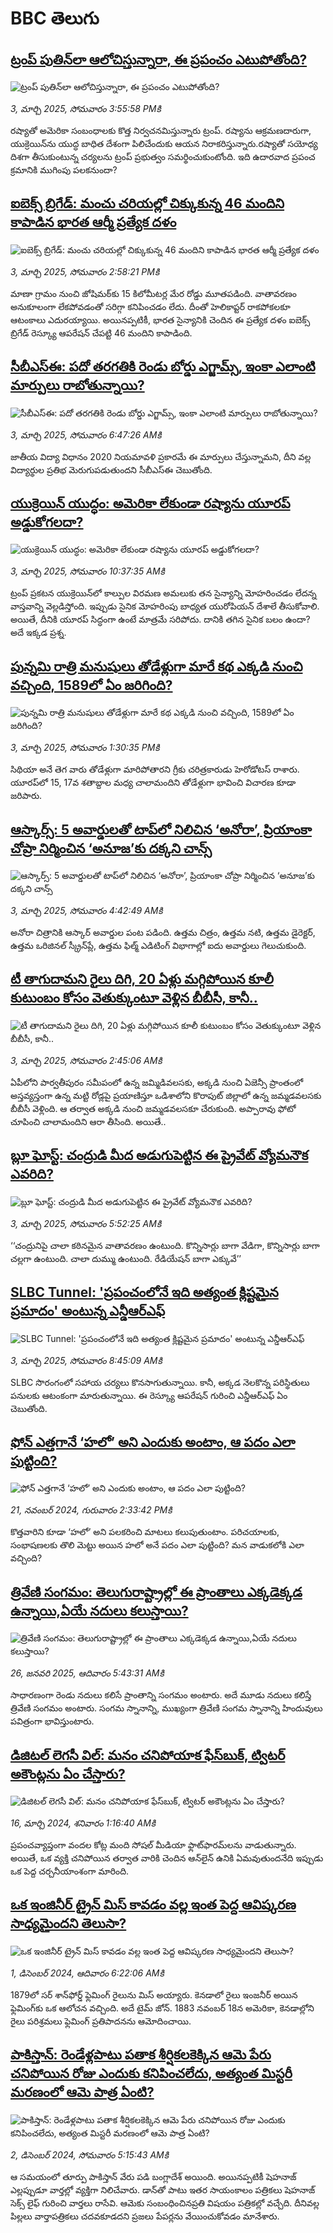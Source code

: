 # BBC తెలుగు## [ట్రంప్ పుతిన్‌లా ఆలోచిస్తున్నారా, ఈ ప్రపంచం ఎటుపోతోంది?](https://www.bbc.com/telugu/articles/cgl0e5yj8d0o?at_campaign=githubrss)![ట్రంప్ పుతిన్‌లా ఆలోచిస్తున్నారా, ఈ ప్రపంచం ఎటుపోతోంది?](https://ichef.bbci.co.uk/ace/standard/240/cpsprodpb/76d6/live/90578700-f842-11ef-9967-9d96c0c1bbff.jpg)_3, మార్చి 2025, సోమవారం 3:55:58 PMకి_రష్యాతో అమెరికా సంబంధాలకు కొత్త నిర్వచనమిస్తున్నారు ట్రంప్. రష్యాను ఆక్రమణదారుగా, యుక్రెయిన్‌ను యుద్ధ బాధిత దేశంగా పిలిచేందుకు ఆయన నిరాకరిస్తున్నారు.రష్యాతో సయోధ్య దిశగా తీసుకుంటున్న చర్యలను ట్రంప్ ప్రభుత్వం సమర్థించుకుంటోంది. ఇది ఉదారవాద ప్రపంచ క్రమానికి ముగింపు పలకనుందా?## [ఐబెక్స్ బ్రిగేడ్: మంచు చరియల్లో చిక్కుకున్న 46 మందిని కాపాడిన భారత ఆర్మీ ప్రత్యేక దళం](https://www.bbc.com/telugu/articles/cy05j2gkrygo?at_campaign=githubrss)![ఐబెక్స్ బ్రిగేడ్: మంచు చరియల్లో చిక్కుకున్న 46 మందిని కాపాడిన భారత ఆర్మీ ప్రత్యేక దళం](https://ichef.bbci.co.uk/ace/standard/240/cpsprodpb/1314/live/e4a3ede0-f82d-11ef-8c03-7dfdbeeb2526.jpg)_3, మార్చి 2025, సోమవారం 2:58:21 PMకి_మాణా గ్రామం నుంచి జోషిమఠ్‌కు 15 కిలోమీటర్ల మేర రోడ్డు మూతపడింది. వాతావరణం అనుకూలంగా లేకపోవడంతో సరిగ్గా కనిపించడం లేదు. దీంతో హెలికాప్టర్ రాకపోకలకూ ఆటంకాలు ఎదురయ్యాయి. అయినప్పటికీ, భారత సైన్యానికి చెందిన ఈ ప్రత్యేక దళం ఐబెక్స్ బ్రిగేడ్ రెస్క్యూ ఆపరేషన్‌ చేపట్టి 46 మందిని కాపాడింది.## [సీబీఎస్ఈ: పదో తరగతికి రెండు బోర్డు ఎగ్జామ్స్, ఇంకా ఎలాంటి మార్పులు రాబోతున్నాయి?](https://www.bbc.com/telugu/articles/ce3491dkk3ko?at_campaign=githubrss)![సీబీఎస్ఈ: పదో తరగతికి రెండు బోర్డు ఎగ్జామ్స్, ఇంకా ఎలాంటి మార్పులు రాబోతున్నాయి?](https://ichef.bbci.co.uk/ace/standard/240/cpsprodpb/900b/live/e4889330-f768-11ef-841c-1f98008bd439.jpg)_3, మార్చి 2025, సోమవారం 6:47:26 AMకి_జాతీయ విద్యా విధానం 2020 నియమావళి ప్రకారమే ఈ మార్పులు చేస్తున్నామని, దీని వల్ల విద్యార్థుల ప్రతిభ మెరుగుపడుతుందని సీబీఎస్ఈ చెబుతోంది.## [యుక్రెయిన్ యుద్ధం: అమెరికా లేకుండా రష్యాను యూరప్ అడ్డుకోగలదా?](https://www.bbc.com/telugu/articles/ceqjg97vnydo?at_campaign=githubrss)![యుక్రెయిన్ యుద్ధం: అమెరికా లేకుండా రష్యాను యూరప్ అడ్డుకోగలదా?](https://ichef.bbci.co.uk/ace/standard/240/cpsprodpb/2b16/live/70d94f70-f81b-11ef-8dde-aff9d405c81c.jpg)_3, మార్చి 2025, సోమవారం 10:37:35 AMకి_ట్రంప్ ప్రకటన యుక్రెయిన్‌లో కాల్పుల విరమణ అమలుకు తన సైన్యాన్ని మోహరించడం లేదన్న వాస్తవాన్ని వెల్లడిస్తోంది. ఇప్పుడు సైనిక మోహరింపు బాధ్యత యురోపియన్ దేశాలే తీసుకోవాలి. అయితే, దీనికి యూరప్ సిద్ధంగా ఉంటే మాత్రమే సరిపోదు. దానికి తగిన సైనిక బలం ఉందా? అదే ఇక్కడ ప్రశ్న.## [పున్నమి రాత్రి మనుషులు తోడేళ్లుగా మారే కథ ఎక్కడి నుంచి వచ్చింది, 1589లో ఏం జరిగింది? ](https://www.bbc.com/telugu/articles/c04n63r6qw7o?at_campaign=githubrss)![పున్నమి రాత్రి మనుషులు తోడేళ్లుగా మారే కథ ఎక్కడి నుంచి వచ్చింది, 1589లో ఏం జరిగింది? ](https://ichef.bbci.co.uk/ace/standard/240/cpsprodpb/9a0b/live/9903abd0-e943-11ef-a819-277e390a7a08.jpg)_3, మార్చి 2025, సోమవారం 1:30:35 PMకి_సిథియా అనే తెగ వారు తోడేళ్లుగా మారిపోతారని గ్రీకు చరిత్రకారుడు హెరోడోటస్ రాశారు. యూరప్‌లో 15, 17వ శతాబ్దాల మధ్య చాలామందిని తోడేళ్లుగా భావించి విచారణ కూడా జరిపారు.## [ఆస్కార్స్: 5 అవార్డులతో టాప్‌‌లో నిలిచిన ‘అనోరా’, ప్రియాంకా చోప్రా నిర్మించిన ‘అనూజ’కు దక్కని చాన్స్ ](https://www.bbc.com/telugu/articles/c20lq3v175go?at_campaign=githubrss)![ఆస్కార్స్: 5 అవార్డులతో టాప్‌‌లో నిలిచిన ‘అనోరా’, ప్రియాంకా చోప్రా నిర్మించిన ‘అనూజ’కు దక్కని చాన్స్ ](https://ichef.bbci.co.uk/ace/standard/240/cpsprodpb/b45e/live/747b2490-f7ea-11ef-8c03-7dfdbeeb2526.jpg)_3, మార్చి 2025, సోమవారం 4:42:49 AMకి_అనోరా చిత్రానికి ఆస్కార్ అవార్డుల పంట పడింది.  ఉత్తమ చిత్రం, ఉత్తమ నటి, ఉత్తమ డైరెక్టర్,  ఉత్తమ ఒరిజినల్ స్క్రీన్‌ప్లే, ఉత్తమ ఫిల్మ్ ఎడిటింగ్ విభాగాల్లో ఐదు అవార్డులు గెలుచుకుంది.## [టీ తాగుదామని రైలు దిగి, 20 ఏళ్లు మగ్గిపోయిన కూలీ కుటుంబం కోసం వెతుక్కుంటూ వెళ్లిన బీబీసీ, కానీ..](https://www.bbc.com/telugu/articles/cvg1vwgy88po?at_campaign=githubrss)![టీ తాగుదామని రైలు దిగి, 20 ఏళ్లు మగ్గిపోయిన కూలీ కుటుంబం కోసం వెతుక్కుంటూ వెళ్లిన బీబీసీ, కానీ..](https://ichef.bbci.co.uk/ace/standard/240/cpsprodpb/5147/live/96f931d0-f815-11ef-8dde-aff9d405c81c.png)_3, మార్చి 2025, సోమవారం 2:45:06 AMకి_ఏపీలోని పార్వతీపురం సమీపంలో ఉన్న జమ్మిడివలసకు, అక్కడి నుంచి ఏజెన్సీ ప్రాంతంలో అస్తవ్యస్తంగా ఉన్న మట్టి రోడ్లపై ప్రయాణిస్తూ ఒడిశాలోని కొరాపుట్ జిల్లాలో ఉన్న జమ్మడవలసకు బీబీసీ వెళ్లింది. ఆ తర్వాత అక్కడి నుంచి జమ్మడవలసకూ చేరుకుంది. అప్పారావు ఫోటో చూపించి చాలామందిని ఆరా తీసింది. అయితే..## [బ్లూ ఘోస్ట్: చంద్రుడి మీద అడుగుపెట్టిన ఈ ప్రైవేట్ వ్యోమనౌక ఎవరిది?](https://www.bbc.com/telugu/articles/c3w1d5n4w16o?at_campaign=githubrss)![బ్లూ ఘోస్ట్: చంద్రుడి మీద అడుగుపెట్టిన ఈ ప్రైవేట్ వ్యోమనౌక ఎవరిది?](https://ichef.bbci.co.uk/ace/standard/240/cpsprodpb/56c1/live/5ad57570-f7d8-11ef-8c03-7dfdbeeb2526.jpg)_3, మార్చి 2025, సోమవారం 5:52:25 AMకి_‘‘చంద్రునిపై చాలా కఠినమైన వాతావరణం ఉంటుంది. కొన్నిసార్లు బాగా వేడిగా, కొన్నిసార్లు బాగా చల్లగా ఉంటుంది. చాలా దుమ్ము ఉంటుంది. రేడియేషన్ బాగా ఎక్కువే’’## [SLBC Tunnel: 'ప్రపంచంలోనే ఇది  అత్యంత క్లిష్టమైన ప్రమాదం' అంటున్న ఎన్డీఆర్ఎఫ్](https://www.bbc.com/telugu/articles/ce98vy418edo?at_campaign=githubrss)![SLBC Tunnel: 'ప్రపంచంలోనే ఇది  అత్యంత క్లిష్టమైన ప్రమాదం' అంటున్న ఎన్డీఆర్ఎఫ్](https://ichef.bbci.co.uk/ace/standard/240/cpsprodpb/f9b9/live/182867b0-f809-11ef-9e61-71ee71f26eb1.jpg)_3, మార్చి 2025, సోమవారం 8:45:09 AMకి_SLBC సొరంగంలో సహాయ చర్యలు కొనసాగుతున్నాయి. కానీ, అక్కడ నెలకొన్న పరిస్థితులు పనులకు ఆటంకంగా మారుతున్నాయి. ఈ రెస్క్యూ ఆపరేషన్ గురించి ఎన్డీఆర్ఎఫ్ ఏం చెబుతోంది.## [ఫోన్ ఎత్తగానే ‘హలో’ అని ఎందుకు అంటాం, ఆ పదం ఎలా పుట్టింది?](https://www.bbc.com/telugu/articles/cgj7x7gdjq4o?at_campaign=githubrss)![ఫోన్ ఎత్తగానే ‘హలో’ అని ఎందుకు అంటాం, ఆ పదం ఎలా పుట్టింది?](https://ichef.bbci.co.uk/ace/standard/240/cpsprodpb/0618/live/7a20ebb0-a807-11ef-b21e-5359bd56d02f.jpg)_21, నవంబర్ 2024, గురువారం 2:33:42 PMకి_కొత్తవారిని కూడా ‘హలో’ అని పలకరించి మాటలు కలుపుతుంటాం.  పరిచయాలకు, సంభాషణలకు తొలి మెట్టు అయిన హలో అనే పదం ఎలా పుట్టింది? మన వాడుకలోకి ఎలా వచ్చింది?## [త్రివేణి సంగమం: తెలుగురాష్ట్రాల్లో ఈ ప్రాంతాలు ఎక్కడెక్కడ ఉన్నాయి,ఏయే నదులు కలుస్తాయి? ](https://www.bbc.com/telugu/articles/cz7elrr17jeo?at_campaign=githubrss)![త్రివేణి సంగమం: తెలుగురాష్ట్రాల్లో ఈ ప్రాంతాలు ఎక్కడెక్కడ ఉన్నాయి,ఏయే నదులు కలుస్తాయి? ](https://ichef.bbci.co.uk/ace/standard/240/cpsprodpb/9dad/live/7f50e780-da42-11ef-a37f-eba91255dc3d.jpg)_26, జనవరి 2025, ఆదివారం 5:43:31 AMకి_సాధారణంగా రెండు నదులు కలిసే ప్రాంతాన్ని సంగమం అంటారు. అదే మూడు నదులు కలిస్తే త్రివేణి సంగమం అంటారు. సంగమ స్నానాన్ని, ముఖ్యంగా త్రివేణి సంగమ స్నానాన్ని హిందువులు పవిత్రంగా భావిస్తుంటారు.## [డిజిటల్ లెగసీ విల్: మనం చనిపోయాక ఫేస్‌బుక్, ట్విటర్‌ అకౌంట్లను ఏం చేస్తారు?](https://www.bbc.com/telugu/articles/cx0zl1qeyq2o?at_campaign=githubrss)![డిజిటల్ లెగసీ విల్: మనం చనిపోయాక ఫేస్‌బుక్, ట్విటర్‌ అకౌంట్లను ఏం చేస్తారు?](https://ichef.bbci.co.uk/ace/standard/240/cpsprodpb/bea2/live/2323ffd0-e2d4-11ee-9410-0f893255c2a0.jpg)_16, మార్చి 2024, శనివారం 1:16:40 AMకి_ప్రపంచవ్యాప్తంగా వందల కోట్ల మంది సోషల్ మీడియా ఫ్లాట్‌ఫారమ్‌లను వాడుతున్నారు. అయితే, ఒక వ్యక్తి చనిపోయిన తర్వాత వారికి చెందిన ఆన్‌లైన్ ఉనికి ఏమవుతుందనేది ఇప్పుడు ఒక పెద్ద చర్చనీయాంశంగా మారింది.## [ఒక ఇంజినీర్ ట్రైన్ మిస్ కావడం వల్ల ఇంత పెద్ద ఆవిష్కరణ సాధ్యమైందని తెలుసా?](https://www.bbc.com/telugu/articles/c774y4mdrgdo?at_campaign=githubrss)![ఒక ఇంజినీర్ ట్రైన్ మిస్ కావడం వల్ల ఇంత పెద్ద ఆవిష్కరణ సాధ్యమైందని తెలుసా?](https://ichef.bbci.co.uk/ace/standard/240/cpsprodpb/d07c/live/d2f92490-ab19-11ef-8264-5f9791599833.jpg)_1, డిసెంబర్ 2024, ఆదివారం 6:22:06 AMకి_1879లో సర్ శాన్‌ఫోర్డ్ ఫ్లెమింగ్ రైలును మిస్ అయ్యారు. కెనడాలో రైలు ఇంజనీర్ అయిన ఫ్లెమింగ్‌కు ఒక ఆలోచన వచ్చింది. అదే టైమ్ జోన్‌. 
1883 నవంబర్ 18న అమెరికా, కెనడాల్లోని రైలు పరిశ్రమలు ఫ్లెమింగ్ ప్రతిపాదనను ఆమోదించాయి.## [పాకిస్తాన్: రెండేళ్లపాటు పతాక శీర్షికలకెక్కిన ఆమె పేరు  చనిపోయిన రోజు ఎందుకు కనిపించలేదు,  అత్యంత మిస్టరీ మరణంలో ఆమె పాత్ర ఏంటి? ](https://www.bbc.com/telugu/articles/c33dnv8l5yro?at_campaign=githubrss)![పాకిస్తాన్: రెండేళ్లపాటు పతాక శీర్షికలకెక్కిన ఆమె పేరు  చనిపోయిన రోజు ఎందుకు కనిపించలేదు,  అత్యంత మిస్టరీ మరణంలో ఆమె పాత్ర ఏంటి? ](https://ichef.bbci.co.uk/ace/standard/240/cpsprodpb/62a1/live/cea16000-aff7-11ef-bdf5-b7cb2fa86e10.png)_2, డిసెంబర్ 2024, సోమవారం 5:15:43 AMకి_ఆ సమయంలో తూర్పు పాకిస్తాన్ వేరు పడి బంగ్లాదేశ్ అయింది. అయినప్పటికీ షెహనాజ్ ఎల్లప్పుడూ వార్తల్లో వ్యక్తిగా నిలిచేవారు. డాన్‌తో పాటు ఇతర సాయంకాలం పత్రికలు షెహనాజ్ సెక్స్ లైఫ్ గురించి వార్తలు రాసేవి. ఆమెకు సంబంధించినప్రతి విషయం పత్రికల్లో వచ్చేది. దీనివల్ల పిల్లలు వార్తాపత్రికలు చదవకూడదని ప్రజలు పేపర్లను వేయించుకోవడం మానేశారు.